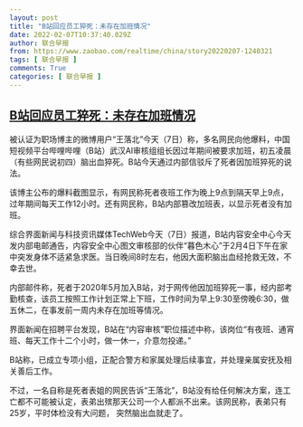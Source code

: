 ```yaml
---
layout: post
title: "B站回应员工猝死：未存在加班情况"
date: 2022-02-07T10:37:40.029Z
author: 联合早报
from: https://www.zaobao.com/realtime/china/story20220207-1240321
tags: [ 联合早报 ]
comments: True
categories: [ 联合早报 ]
---
```

<!--1644255000000-->
[B站回应员工猝死：未存在加班情况](https://www.zaobao.com/realtime/china/story20220207-1240321)
------

<div>
<p>被认证为职场博主的微博用户“王落北”今天（7日）称，多名网民向他爆料，中国短视频平台哔哩哔哩（B站）武汉AI审核组组长因过年期间被要求加班，初五凌晨（有些网民说初四）脑出血猝死。B站今天通过内部信驳斥了死者因加班猝死的说法。</p><p>该博主公布的爆料截图显示，有网民称死者夜班工作为晚上9点到隔天早上9点，过年期间每天工作12小时。还有网民称，B站内部篡改加班表，以显示死者没有加班。</p><p>综合界面新闻与科技资讯媒体TechWeb今天（7日）报道，B站内容安全中心今天发内部电邮通告，内容安全中心图文审核部的伙伴“暮色木心”于2月4日下午在家中突发身体不适紧急求医。当日晚间8时左右，他因大面积脑出血经抢救无效，不幸去世。</p><section id="imu"><div id="dfp-ad-imu1">        </div></section><p>内部邮件称，死者于2020年5月加入B站，对于网传他因加班猝死一事，经内部考勤核查，该员工按照工作计划正常上下班，工作时间为早上9:30至傍晚6:30，做五休二，在事发前一周内未存在加班等情况。</p><p>界面新闻在招聘平台发现，B站在“内容审核”职位描述中称，该岗位“有夜班、通宵班、每天工作十二个小时，做一休一，介意勿投递。”</p><p>B站称，已成立专项小组，正配合警方和家属处理后续事宜，并处理亲属安抚及相关善后工作。</p><div id="innity-in-post"></div><div id="dfp-ad-midarticlespecial">        </div><p>不过，一名自称是死者表姐的网民告诉“王落北”，B站没有给任何解决方案，连工亡都不可能被认定，表弟出殡那天公司一个人都派不出来。该网民称，表弟只有25岁，平时体检没有大问题， 突然脑出血就走了。</p>      <div class="cx_paywall_placeholder" id="sph_cdp_40"></div>
</div>
